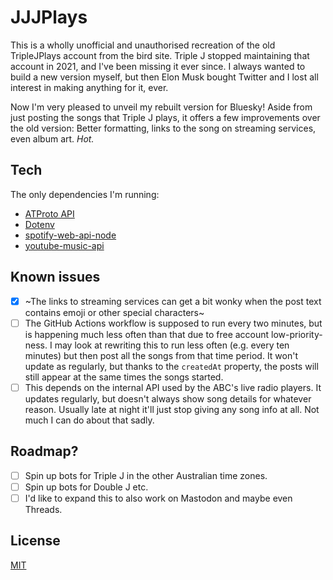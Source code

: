 # JJJPlays

This is a wholly unofficial and unauthorised recreation of the old TripleJPlays account from the bird site. Triple J stopped maintaining that account in 2021, and I've been missing it ever since. I always wanted to build a new version myself, but then Elon Musk bought Twitter and I lost all interest in making anything for it, ever.

Now I'm very pleased to unveil my rebuilt version for Bluesky! Aside from just posting the songs that Triple J plays, it offers a few improvements over the old version: Better formatting, links to the song on streaming services, even album art. _Hot._

## Tech

The only dependencies I'm running:
- [ATProto API](https://github.com/bluesky-social/atproto)
- [Dotenv](https://github.com/motdotla/dotenv)
- [spotify-web-api-node](https://github.com/thelinmichael/spotify-web-api-node)
- [youtube-music-api](https://github.com/emresenyuva/youtube-music-api)

## Known issues
- [x] ~The links to streaming services can get a bit wonky when the post text contains emoji or other special characters~
- [ ] The GitHub Actions workflow is supposed to run every two minutes, but is happening much less often than that due to free account low-priority-ness. I may look at rewriting this to run less often (e.g. every ten minutes) but then post all the songs from that time period. It won't update as regularly, but thanks to the `createdAt` property, the posts will still appear at the same times the songs started.
- [ ] This depends on the internal API used by the ABC's live radio players. It updates regularly, but doesn't always show song details for whatever reason. Usually late at night it'll just stop giving any song info at all. Not much I can do about that sadly.

## Roadmap?
- [ ] Spin up bots for Triple J in the other Australian time zones.
- [ ] Spin up bots for Double J etc.
- [ ] I'd like to expand this to also work on Mastodon and maybe even Threads.

## License
[MIT](https://choosealicense.com/licenses/mit/)
